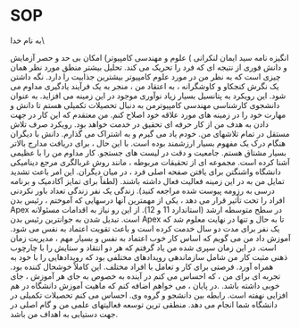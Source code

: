 # SOP
به نام خدا\\

انگیزه  نامه سید ایمان لنکرانی ) علوم و مهندسی کامپیوتر)
امکان بی حد و حصر آزمایش و دانش فوری از نتیجه ای که فرد را تحریک می کند. تحلیل بیشتر منطق مورد نظر همان چیزی است که به نظر من در مورد علوم کامپیوتر بیشترین جذابیت را دارد. نگه داشتن یک نگرش کنجکاو و کاوشگرانه ، به اعتقاد من ، منجر به یک فرآیند یادگیری مداوم می شود. این رویکرد به پتانسیل بسیار زیاد نوآوری موجود در این زمینه می افزاید. به عنوان دانشجوی کارشناسی مهندسی کامپیوترمن به دنبال تحصیلات تکمیلی هستم تا دانش و مهارت خود را در زمینه های مورد علاقه خود اصلاح کنم. من معتقدم که این کار در جهت دادن به هدف من از کار حرفه ای تحقیق در خدمت خواهد بود. رویکرد صرف تلاش مستقل در تمام تلاشهای من. خودم یاد می گیرم و به اشتراک می گذارم. دانش با دیگران هنگام درک یک مفهوم بسیار ارزشمند بوده است. با این حال ، برای دریافت مدارج بالاتر بسیار مشتاق هستم.
جامعیت و دقت در لیست های جستجو. کار مداوم من را با عظیمی آشنا کرده است. مجموعه ای از تحقیقات مربوطه ، مانند روش غربالگری مرجع دینامیکی دانشگاه واشنگتن برای یافتن صفحه اصلی فرد ، در میان دیگران. این امر باعث تشدید تمایل من به در این زمینه فعالیت فعال داشته باشند. (لطفاً برای تمایز آکادمیک و برنامه درسی به رزومه پیوست شده مراجعه کنید).
زندگی یک نفر زندگی تعداد باور نکردنی افراد را تحت تأثیر قرار می دهد ، یکی از مهمترین آنها درسهایی که آموختم ، رئیس بدن Apex در سطح متوسطه ارشد (استاندارد 11 و 12). از این رو نیاز به اقدامات مسئولانه است. تبدیل شدن به جوانترین رئیس بدن Apex تا به حال و تنها در نهایت معلوم شد که یک نفر برای مدت دو سال خدمت کرده است و باعث تقویت اعتماد به نفس می شود. آموزش داد من می گویم که اساس کار خوب اعتماد به نفس و بسیار مهم ، مدیریت زمان است. در این زمان سپری شده من یاد گرفتم که هر دو انتقاد و ستایش را با چارچوب ذهنی مثبت کار من شامل سازماندهی رویدادهای مختلفی بود که رویدادهایی را با خود به همراه آورد. فرصتی برای کار و تعامل با افراد مختلف. این کاملاً خوشحال کننده بود. تجربه ای برای من ، که احساس می کنم در آینده به خصوص به جای هر آموزش ، جای خوبی داشته باشد.                                                                                            .در پایان ، می خواهم اضافه کنم که ماهیت آموزش دانشگاه در هم افزایی نهفته است. رابطه بین دانشجو و گروه وی. احساس می کنم تحصیلات تکمیلی در دانشگاه شما انجام می دهد. منطقی ترین توسعه فعالیتهای علمی من و گام اصلی در جهت دستیابی به اهداف من باشد.
